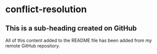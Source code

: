 # conflict-resolution

## This is a sub-heading created on GitHub

All of this content added to the README file has been added from my remote GitHub repository.

